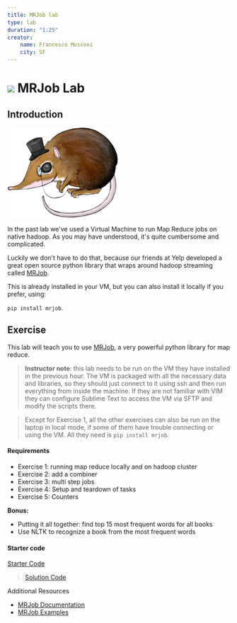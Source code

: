 ```yaml
---
title: MRJob lab
type: lab
duration: "1:25"
creator:
    name: Francesco Mosconi
    city: SF
---
```


# ![](https://ga-dash.s3.amazonaws.com/production/assets/logo-9f88ae6c9c3871690e33280fcf557f33.png) MRJob Lab

## Introduction

![](https://raw.githubusercontent.com/Yelp/mrjob/master/docs/logos/logo_medium.png)

In the past lab we've used a Virtual Machine to run Map Reduce jobs on native hadoop. As you may have understood, it's quite cumbersome and complicated.

Luckily we don't have to do that, because our friends at Yelp developed a great open source python library that wraps around hadoop streaming called [MRJob](https://github.com/Yelp/mrjob).

This is already installed in your VM, but you can also install it locally if you prefer, using:

`pip install mrjob`.

## Exercise

This lab will teach you to use [MRJob](https://github.com/Yelp/mrjob), a very powerful python library for map reduce.

> **Instructor note**: this lab needs to be run on the VM they have installed in the previous hour. The VM is packaged with all the necessary data and libraries, so they should just connect to it using ssh and then run everything from inside the machine. If they are not familiar with VIM they can configure Sublime Text to access the VM via SFTP and modify the scripts there.

> Except for Exercise 1, all the other exercises can also be run on the laptop in local mode, if some of them have trouble connecting or using the VM. All they need is `pip install mrjob`.

#### Requirements
- Exercise 1: running map reduce locally and on hadoop cluster
- Exercise 2: add a combiner
- Exercise 3: multi step jobs
- Exercise 4: Setup and teardown of tasks
- Exercise 5: Counters

**Bonus:**

- Putting it all together: find top 15 most frequent words for all books
- Use NLTK to recognize a book from the most frequent words


#### Starter code

[Starter Code](./assets/code/starter-code/starter-code.ipynb)

> [Solution Code](./assets/code/solution-code/solution-code.ipynb)


Additional Resources

- [MRJob Documentation](https://pythonhosted.org/mrjob/)
- [MRJob Examples](https://github.com/Yelp/mrjob/tree/master/mrjob/examples)

